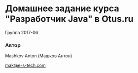 # Домашнее задание курса "Разработчик Java" в Otus.ru

Группа 2017-06

### Автор 
Mashkov Anton (Машков Антон)

mak@e-s-tech.com